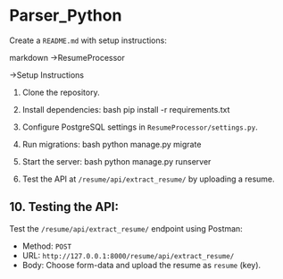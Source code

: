# Parser_Python
Create a `README.md` with setup instructions:

markdown
->ResumeProcessor

->Setup Instructions

1. Clone the repository.
2. Install dependencies:
   bash
   pip install -r requirements.txt
   
3. Configure PostgreSQL settings in `ResumeProcessor/settings.py`.
4. Run migrations:
   bash
   python manage.py migrate
   
5. Start the server:
   bash
   python manage.py runserver
   
6. Test the API at `/resume/api/extract_resume/` by uploading a resume.

## 10. Testing the API:

Test the `/resume/api/extract_resume/` endpoint using Postman:

- Method: `POST`
- URL: `http://127.0.0.1:8000/resume/api/extract_resume/`
- Body: Choose form-data and upload the resume as `resume` (key).
